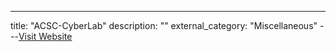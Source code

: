 ---
title: "ACSC-CyberLab"
description: ""
external_category: "Miscellaneous"
---[Visit Website](https://github.com/ACSC-CyberLab)

